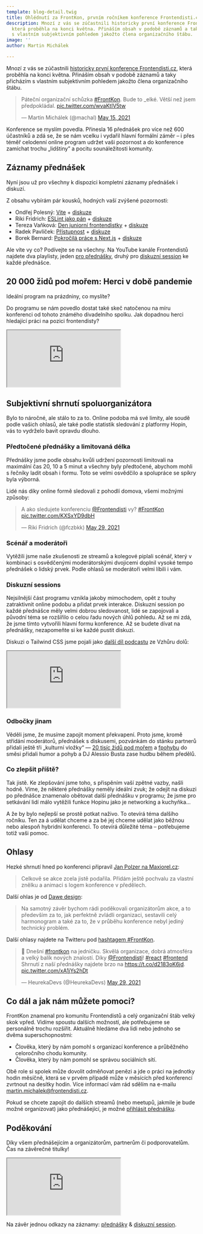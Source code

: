 ```yaml
---
template: blog-detail.twig
title: Ohlédnutí za FrontKon, prvním ročníkem konference Frontendisti.cz
description: Mnozí z vás se zúčastnili historicky první konference Frontendisti.cz,
  která proběhla na konci května. Přináším obsah v podobě záznamů a taky přicházím
  s vlastním subjektivním pohledem jakožto člena organizačního štábu.
image: ''
author: Martin Michálek

---
```

Mnozí z vás se zúčastnili [historicky první konference Frontendisti.cz](https://frontendisti.cz/konference), která proběhla na konci května. Přináším obsah v podobě záznamů a taky přicházím s vlastním subjektivním pohledem jakožto člena organizačního štábu.

<blockquote class="twitter-tweet"><p lang="cs" dir="ltr">Páteční organizační schůzka <a href="https://twitter.com/hashtag/FrontKon?src=hash&ref_src=twsrc%5Etfw">#FrontKon</a>. Bude to _elké. Větší než jsem předpokládal. <a href="https://t.co/wvaKtIV5tw">pic.twitter.com/wvaKtIV5tw</a></p>— Martin Michálek (@machal) <a href="https://twitter.com/machal/status/1393641706373910528?ref_src=twsrc%5Etfw">May 15, 2021</a></blockquote>

Konference se myslím povedla. Přinesla 16 přednášek pro více než 600 účastníků a zdá se, že se nám vcelku i vydařil hlavní formální záměr – i přes téměř celodenní online program udržet vaši pozornost a do konference zamíchat trochu „lidštiny” a pocitu sounáležitosti komunity.

## Záznamy přednášek

Nyní jsou už pro všechny k dispozici kompletní záznamy přednášek i diskuzí.

Z obsahu vybírám pár kousků, hodných vaší zvýšené pozornosti:

* Ondřej Polesný: [Vite](https://www.youtube.com/watch?v=_I4891pbZdo&list=PLnXfazh66kVc-AY46ixdAGzlsfPtP4mx-&index=2) + [diskuze](https://www.youtube.com/watch?v=ALGMEfHmbUQ&list=PLnXfazh66kVfZBHWTRgNRfyQVNTOp0xBb&index=2)
* Riki Fridrich: [ESLint jako pán](https://www.youtube.com/watch?v=rshYLjwz2_U&list=PLnXfazh66kVc-AY46ixdAGzlsfPtP4mx-&index=3) + [diskuze](https://www.youtube.com/watch?v=I-cYAosFtVI&list=PLnXfazh66kVfZBHWTRgNRfyQVNTOp0xBb&index=1)
* Tereza Vaňková: [Den juniorní frontendistky](https://www.youtube.com/watch?v=rHR6awxWAZg&list=PLnXfazh66kVc-AY46ixdAGzlsfPtP4mx-&index=6) + [diskuze](https://www.youtube.com/watch?v=dqUqWanMwn8&list=PLnXfazh66kVfZBHWTRgNRfyQVNTOp0xBb&index=5)
* Radek Pavlíček: [Přístupnost](https://www.youtube.com/watch?v=Cj6kkzT5nRA&list=PLnXfazh66kVc-AY46ixdAGzlsfPtP4mx-&index=10) + [diskuze](https://www.youtube.com/watch?v=CgucaRDnW04&list=PLnXfazh66kVfZBHWTRgNRfyQVNTOp0xBb&index=8)
* Borek Bernard: [Pokročilá práce s Next.js](https://www.youtube.com/watch?v=1LUj7ii5KNM&list=PLnXfazh66kVc-AY46ixdAGzlsfPtP4mx-&index=15) + [diskuze](https://www.youtube.com/watch?v=ux7YHZ-2KJk&list=PLnXfazh66kVfZBHWTRgNRfyQVNTOp0xBb&index=13)

Ale víte vy co? Podívejte se na všechny. Na YouTube kanále Frontendistů najdete dva playlisty, jeden [pro přednášky](https://www.youtube.com/playlist?list=PLnXfazh66kVc-AY46ixdAGzlsfPtP4mx-), druhý pro [diskuzní session](https://www.youtube.com/playlist?list=PLnXfazh66kVfZBHWTRgNRfyQVNTOp0xBb) ke každé přednášce.

## 20 000 židů pod mořem: Herci v době pandemie

Ideální program na prázdniny, co myslíte?

Do programu se nám povedlo dostat také skeč natočenou na míru konferenci od tohoto známého divadelního spolku. Jak dopadnou herci hledající práci na pozici frontendisty?

<iframe class="embed-responsive embed-responsive-16x9" src="https://www.youtube-nocookie.com/embed/ZR3n1vD4xGo" allowfullscreen></iframe>

## Subjektivní shrnutí spoluorganizátora

Bylo to náročné, ale stálo to za to. Online podoba má své limity, ale soudě podle vašich ohlasů, ale také podle statistik sledování z platformy Hopin, vás to vydrželo bavit opravdu dlouho.

### Předtočené přednášky a limitovaná délka

Přednášky jsme podle obsahu kvůli udržení pozornosti limitovali na maximální čas 20, 10 a 5 minut a všechny byly předtočené, abychom mohli s řečníky ladit obsah i formu. Toto se velmi osvědčilo a spolupráce se spíkry byla výborná.

Lidé nás díky online formě sledovali z pohodlí domova, všemi možnými způsoby:

<blockquote class="twitter-tweet" data-dnt="true" data-theme="light"><p lang="und" dir="ltr">A ako sledujete konferenciu <a href="https://twitter.com/Frontendisti?ref_src=twsrc%5Etfw">@Frontendisti</a> vy? <a href="https://twitter.com/hashtag/FrontKon?src=hash&ref_src=twsrc%5Etfw">#FrontKon</a> <a href="https://t.co/KXSxYD9dbH">pic.twitter.com/KXSxYD9dbH</a></p>— Riki Fridrich (@fczbkk) <a href="https://twitter.com/fczbkk/status/1398593736582565891?ref_src=twsrc%5Etfw">May 29, 2021</a></blockquote>

### Scénář a moderátoři

Vytěžili jsme naše zkušenosti ze streamů a kolegové piplali scénář, který v kombinaci s osvědčenými moderátorskými dvojicemi doplnil vysoké tempo přednášek o lidský prvek. Podle ohlasů se moderátoři velmi líbili i vám.

### Diskuzní sessions

Nejsilnější část programu vznikla jakoby mimochodem, opět z touhy zatraktivnit online podobu a přidat prvek interakce. Diskuzní session po každé přednášce měly velmi dobrou sledovanost, lidé se zapojovali a původní téma se rozšířilo o celou řadu nových úhlů pohledu. Až se mi zdá, že jsme tímto vytvořili hlavní formu konference. Až se budete dívat na přednášky, nezapomeňte si ke každé pustit diskuzi.

Diskuzi o Tailwind CSS jsme pojali jako [další díl podcastu](https://www.vzhurudolu.cz/podcast/198-podcast-tailwind) ze Vzhůru dolů:

<iframe class="embed-responsive embed-responsive-16x9" src="https://www.youtube-nocookie.com/embed/c-0mTG5GXmI" allowfullscreen></iframe>

### Odbočky jinam

Věděli jsme, že musíme zapojit moment překvapení. Proto jsme, kromě střídání moderátorů, přednášek s diskusemi, pozvánkám do stánku partnerů přidali ještě tři „kulturní vložky“ — [20 tisíc židů pod mořem](https://www.youtube.com/watch?v=ZR3n1vD4xGo) a [fpohybu](https://www.youtube.com/watch?v=g_QYYETvYZM) do směsi přidali humor a pohyb a DJ Alessio Busta zase hudbu během předělů.

### Co zlepšit příště?

Tak jistě. Ke zlepšování jsme toho, s přispěním vaší zpětné vazby, našli hodně. Víme, že některé přednášky neměly ideální zvuk; že odejít na diskuzi po přednášce znamenalo obětovat další přednášku v programu; že jsme pro setkávání lidí málo vytěžili funkce Hopinu jako je networking a kuchyňka…

A že by bylo nejlepší se prostě potkat naživo. To otevírá téma dalšího ročníku. Ten za á udělat chceme a za bé jej chceme udělat jako běžnou nebo alespoň hybridní konferenci. To otevírá důležité téma – potřebujeme totiž vaši pomoc.

## Ohlasy

Hezké shrnutí hned po konferenci připravil [Jan Polzer na Maxiorel.cz](https://www.maxiorel.cz/ohlednuti-za-historicky-prvni-ceskou-frontendovou-konferenci):

> Celkově se akce zcela jistě podařila. Přidám ještě pochvalu za vlastní znělku a animaci s logem konference v předělech.

Další ohlas je od [Dawe design](https://www.dawedesign.cz/blog/prvni-ceska-frontendova-konference):

> Na samotný závěr bychom rádi poděkovali organizátorům akce, a to především za to, jak perfektně zvládli organizaci, sestavili celý harmonogram a také za to, že v průběhu konference nebyl jediný technický problém.

Další ohlasy najdete na Twitteru pod [hashtagem #FrontKon](https://twitter.com/hashtag/frontkon).

<blockquote class="twitter-tweet"><p lang="cs" dir="ltr">👏 Dnešní <a href="https://twitter.com/hashtag/frontkon?src=hash&ref_src=twsrc%5Etfw">#frontkon</a> na jedničku. Skvělá organizace, dobrá atmosféra a velký balík nových znalostí. Díky <a href="https://twitter.com/Frontendisti?ref_src=twsrc%5Etfw">@Frontendisti</a>! <a href="https://twitter.com/hashtag/react?src=hash&ref_src=twsrc%5Etfw">#react</a> <a href="https://twitter.com/hashtag/frontend?src=hash&ref_src=twsrc%5Etfw">#frontend</a><br>Shrnutí z naší přednášky najdete brzo na <a href="https://t.co/d2183oK6jd">https://t.co/d2183oK6jd</a>. <a href="https://t.co/xA1jYs2hDt">pic.twitter.com/xA1jYs2hDt</a></p>— HeurekaDevs (@HeurekaDevs) <a href="https://twitter.com/HeurekaDevs/status/1398665910634926086?ref_src=twsrc%5Etfw">May 29, 2021</a></blockquote>

## Co dál a jak nám můžete pomoci?

FrontKon znamenal pro komunitu Frontendistů a celý organizační štáb velký skok vpřed. Vidíme spoustu dalších možností, ale potřebujeme se personálně trochu rozšířit. Aktuálně hledáme dva lidi nebo jednoho se dvěma superschopnostmi:

* Člověka, který by nám pomohl s organizací konference a průběžného celoročního chodu komunity.
* Člověka, který by nám pomohl se správou sociálních sítí.

Obě role si spolek může dovolit odměňovat penězi a jde o práci na jednotky hodin měsíčně, která se v prvém případě může v měsících před konferencí zvrtnout na desítky hodin. Více informací vám rád sdělím na e-mailu [martin.michalek@frontendisti.cz](mailto:martin.michalek@frontendisti.cz?subject=Pr%C3%A1ce%20pro%20Frontendisty).

Pokud se chcete zapojit do dalších streamů (nebo meetupů, jakmile je bude možné organizovat) jako přednášející, je možné [přihlásit přednášku](https://docs.google.com/forms/d/e/1FAIpQLSe4mba2CAA8eFSaCJtypDkAQzmVmuhSNAP7VwuOIqLj8xEySA/viewform?usp=send_form).

## Poděkování

Díky všem přednášejícím a organizátorům, partnerům či podporovatelům. Čas na závěrečné titulky!

<iframe class="embed-responsive embed-responsive-16x9 u-mb-sm" src="https://www.youtube-nocookie.com/embed/S0pl3Uwm1G8" allowfullscreen></iframe>

Na závěr jednou odkazy na záznamy: [přednášky](https://www.youtube.com/playlist?list=PLnXfazh66kVc-AY46ixdAGzlsfPtP4mx-) & [diskuzní session](https://www.youtube.com/playlist?list=PLnXfazh66kVfZBHWTRgNRfyQVNTOp0xBb).